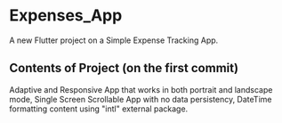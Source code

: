 # Expenses_App

A new Flutter project on a Simple Expense Tracking App. 

## Contents of Project (on the first commit)

Adaptive and Responsive App that works in both portrait and landscape mode,
Single Screen Scrollable App with no data persistency,
DateTime formatting content using "intl" external package.

